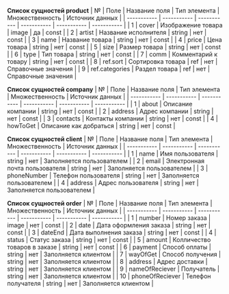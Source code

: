 **Список сущностей product**
| № | Поле | Название поля | Тип элемента | Множественность | Источник данных |
| ----------- | ----------- | ----------- | ----------- | ----------- | ----------- |
| 1 | cover | Изображение товара | image | да | const |
| 2 | artist | Название исполнителя | string | нет | const |
| 3 | name | Название товара | string | нет | const |
| 4 | price | Цена товара | string | нет | const |
| 5 | size | Размер товара | string | нет | const |
| 6 | type | Тип товара | string | нет | const |
| 7 | comm | Комментарий к товару | string | нет | const |
| 8 | ref.sort | Сортировка товара | ref | нет | Справочные значения |
| 9 | ref.categories | Раздел товара | ref | нет | Справочные значения |

**Список сущностей company**
| № | Поле | Название поля | Тип элемента | Множественность | Источник данных |
| ----------- | ----------- | ----------- | ----------- | ----------- | ----------- |
| 1 | about | Описание компании | string | нет | const |
| 2 | address | Адрес компании | string | нет | const |
| 3 | contacts | Контакты компании | string | нет | const |
| 4 | howToGet | Описание как добраться | string | нет | const |

**Список сущностей client**
| № | Поле | Название поля | Тип элемента | Множественность | Источник данных |
| ----------- | ----------- | ----------- | ----------- | ----------- | ----------- |
| 1 | name | Имя пользователя | string | нет | Заполняется пользователем |
| 2 | email | Электронная почта пользователя | string | нет | Заполняется пользователем |
| 3 | phoneNumber | Телефон пользователя | string | нет | Заполняется пользователем |
| 4 | address | Адрес пользователя | string | нет | Заполняется пользователем |

**Список сущностей order**
| № | Поле | Название поля | Тип элемента | Множественность | Источник данных |
| ----------- | ----------- | ----------- | ----------- | ----------- | ----------- |
| 1 | number | Номер заказа | image | нет | const |
| 2 | date | Дата оформления заказа | string | нет | const |
| 3 | dateEnd | Дата выполнения заказа | string | нет | const |
| 4 | status | Статус заказа | string | нет | const |
| 5 | amount | Колличество товаров в заказе | string | нет | const |
| 6 | payment | Способ оплаты | string | нет | Заполняется клиентом |
| 7 | wayOfGet | Способ получения | string | нет | Заполняется клиентом |
| 8 | address | Адрес доставки | string | нет | Заполняется клиентом |
| 9 | nameOfReciever | Получатель | string | нет | Заполняется клиентом |
| 10 | phoneOfReciever | Телефон получателя | string | нет | Заполняется клиентом |
